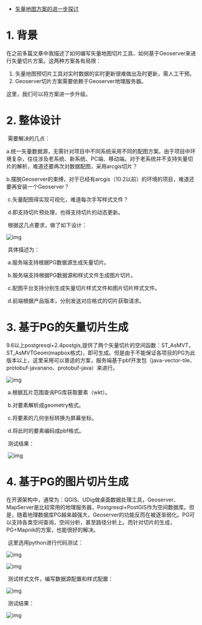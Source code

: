 - [矢量地图方案的进一步探讨](https://www.cnblogs.com/naaoveGIS/p/10255487.html)

# 1. 背景

​    在之前多篇文章中我描述了如何编写矢量地图切片工具、如何基于Geoserver来进行矢量切片方案。这两种方案各有局限：

1. 矢量地图预切片工具对实时数据的实时更新很难做出及时更新，需人工干预。  
2. Geoserver切片方案需要依赖于Geoserver地理服务器。

  这里，我们可以将方案进一步升级。

# 2. 整体设计

​    需要解决的几点：

​    a.统一矢量数据源，无需针对项目中不同系统采用不同的配图方案。由于项目中环境复杂，往往涉及老系统、新系统、PC端、移动端。对于老系统并不支持矢量切片的解析，难道还要再次对数据配图，采用arcgis切片？

​    b.摆脱Geoserver的束缚，对于已经有arcgis（10.2以前）的环境的项目，难道还要再安装一个Geoserver？

​    c.矢量配图得实现可视化，难道每次手写样式文件？

​    d.即支持切片预处理，也得支持切片的动态更新。

​    根据这几点要求，做了如下设计：

 ![img](https://img2018.cnblogs.com/blog/656746/201901/656746-20190111154023016-1652587670.png)

​    具体描述为：

​    a.服务端支持根据PG数据源生成矢量切片。

​    b.服务端支持根据PG数据源和样式文件生成图片切片。

​    c.配图平台支持分别生成矢量切片样式文件和图片切片样式文件。

​    d.前端根据产品版本，分别发送对应格式的切片获取请求。

# 3. 基于PG的矢量切片生成

​     9.6以上postgresql+2.4postgis,提供了两个矢量切片的空间函数：ST_AsMVT，ST_AsMVTGeom(mapbox格式)，即可生成。但是由于不能保证各项目的PG为此版本以上，这里采用可以普适的方案，服务端基于pbf开发包（java-vector-tile、protobuf-javanano、protobuf-java）来进行。

 ![img](https://img2018.cnblogs.com/blog/656746/201901/656746-20190111154038471-966274863.png)

​    a.根据瓦片范围查询PG库获取要素（wkt）。

​    b.对要素解析成geometry格式。

​    c.将要素的几何坐标转换为屏幕坐标。

​    d.将此时的要素编码成pbf格式。

​    测试结果：

​    ![img](https://img2018.cnblogs.com/blog/656746/201901/656746-20190111154049091-1786394767.jpg)    

# 4. 基于PG的图片切片生成

​     在开源架构中，通常为：QGIS、UDig做桌面数据处理工具，Geoserver、MapServer是比较常用的地理服务器，Postgresql+PostGIS作为空间数据库。但是，随着地理数据库PG越来越强大，Geoserver的功能反而在被逐渐弱化。PG可以支持各类空间查询，空间分析，甚至路径分析上。而针对切片的生成，PG+Mapnik的方案，也能很好的解决。

​    这里选用python进行代码测试：

 ![img](https://img2018.cnblogs.com/blog/656746/201901/656746-20190111154114339-141410024.png)

 ![img](https://img2018.cnblogs.com/blog/656746/201901/656746-20190111154131577-1081837865.png)

​    测试样式文件，编写数据源配置和样式配置：

 ![img](https://img2018.cnblogs.com/blog/656746/201901/656746-20190111154150622-157345915.png)

​    测试结果：

 ![img](https://img2018.cnblogs.com/blog/656746/201901/656746-20190111154203733-2018122213.png)

 